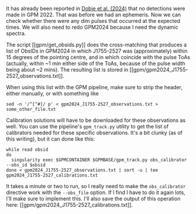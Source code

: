 It has already been reported in [Dobie et al. (2024)](https://ui.adsabs.harvard.edu/abs/2024MNRAS.535..909D/abstract) that no detections were made in GPM 2022. That was before we had an ephemeris. Now we can check whether there were any dim pulses that occurred at the expected times. We will also need to redo GPM2024 because I need the dynamic spectra.

The script [[gpm/get_obsids.py]] does the cross-matching that produces a list of ObsIDs in GPM2024 in which J1755-2527 was (approximately) within 15 degrees of the pointing centre, and in which coincide with the pulse ToAs (actually, within ~1 min either side of the ToAs, because of the pulse width being about ~2 mins). The resulting list is stored in [[gpm/gpm2024_J1755-2527_observations.txt]].

When using this list with the GPM pipeline, make sure to strip the header, either manually, or with something like
```
sed -n '/^[^#]/ p' < gpm2024_J1755-2527_observations.txt > some_other_file.txt
```

Calibration solutions will have to be downloaded for these observations as well. You can use the pipeline's `gpm_track.py` utility to get the list of calibrators needed for these specific observations. It's a bit clunky (as of this writing), but it can done like this:
```
while read obsid
do
  singularity exec $GPMCONTAINER $GPMBASE/gpm_track.py obs_calibrator --obs_id $obsid
done < gpm2024_J1755-2527_observations.txt | sort -u | tee gpm2024_J1755-2527_calibrations.txt
```
It takes a minute or two to run, so I really need to make the `obs_calibrator` directive work with the `--obs_file` option. If I find I have to do it again lots, I'll make sure to implement this. I'll also save the output of this operation here: [[gpm/gpm2024_J1755-2527_calibrations.txt]].